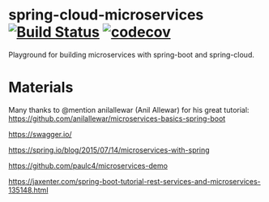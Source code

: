 # spring-cloud-microservices [![Build Status](https://travis-ci.org/martinfoersterling/spring-cloud-microservices.svg?branch=develop)](https://travis-ci.org/martinfoersterling/spring-cloud-microservices) [![codecov](https://codecov.io/gh/martinfoersterling/spring-cloud-microservices/branch/develop/graph/badge.svg)](https://codecov.io/gh/martinfoersterling/spring-cloud-microservices)

Playground for building microservices with spring-boot and spring-cloud.

# Materials

Many thanks to @mention anilallewar (Anil Allewar) for his great tutorial:
https://github.com/anilallewar/microservices-basics-spring-boot

https://swagger.io/

https://spring.io/blog/2015/07/14/microservices-with-spring

https://github.com/paulc4/microservices-demo

https://jaxenter.com/spring-boot-tutorial-rest-services-and-microservices-135148.html
